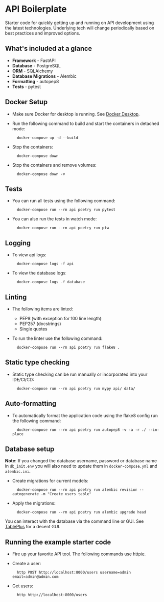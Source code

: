 # API Boilerplate

Starter code for quickly getting up and running on API development using the latest technologies. Underlying tech will change periodically based on best practices and improved options.

## What's included at a glance

* **Framework** - FastAPI
* **Database** - PostgreSQL
* **ORM** - SQLAlchemy
* **Database Migrations** - Alembic
* **Formatting** - autopep8
* **Tests** - pytest

## Docker Setup

* Make sure Docker for desktop is running. See [Docker Desktop](https://docs.docker.com/desktop/).
* Run the following command to build and start the containers in detached mode:

        docker-compose up -d --build

* Stop the containers:

        docker-compose down

* Stop the containers and remove volumes:

        docker-compose down -v

## Tests

* You can run all tests using the following command:

        docker-compose run --rm api poetry run pytest

* You can also run the tests in watch mode:

        docker-compose run --rm api poetry run ptw

## Logging

* To view api logs:

        docker-compose logs -f api

* To view the database logs:

        docker-compose logs -f database

## Linting

* The following items are linted:

    - PEP8 (with exception for 100 line length)
    - PEP257 (docstrings)
    - Single quotes

* To run the linter use the following command:

        docker-compose run --rm api poetry run flake8 .

## Static type checking

* Static type checking can be run manually or incorporated into your IDE/CI/CD:

        docker-compose run --rm api poetry run mypy api/ data/

## Auto-formatting

* To automatically format the application code using the flake8 config run the following command:

        docker-compose run --rm api poetry run autopep8 -v -a -r ./ --in-place

## Database setup

**Note:** If you changed the database username, password or database name in `db_init.env` you will also need to update them in `docker-compose.yml` and `alembic.ini`.

* Create migrations for current models:

        docker-compose run --rm api poetry run alembic revision --autogenerate -m "Create users table"

* Apply the migrations:

        docker-compose run --rm api poetry run alembic upgrade head

You can interact with the database via the command line or GUI. See [TablePlus](https://tableplus.com/) for a decent GUI.

## Running the example starter code

* Fire up your favorite API tool. The following commands use [httpie](https://httpie.org/).
* Create a user:

        http POST http://localhost:8000/users username=admin email=admin@admin.com

* Get users:

        http http://localhost:8000/users
